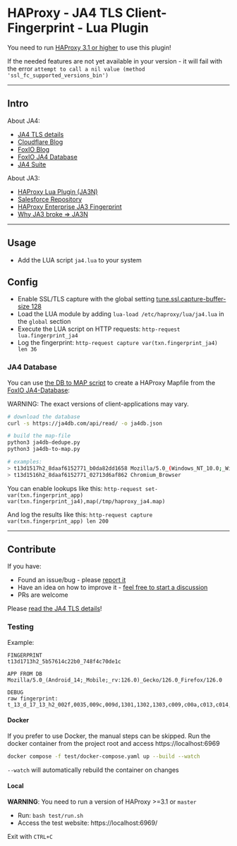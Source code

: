 # HAProxy - JA4 TLS Client-Fingerprint - Lua Plugin

You need to run [HAProxy 3.1 or higher](https://github.com/haproxy/haproxy/issues/2495) to use this plugin!

If the needed features are not yet available in your version - it will fail with the error `attempt to call a nil value (method 'ssl_fc_supported_versions_bin')`

----

## Intro

About JA4:

* [JA4 TLS details](https://github.com/FoxIO-LLC/ja4/blob/main/technical_details/JA4.md)
* [Cloudflare Blog](https://blog.cloudflare.com/ja4-signals)
* [FoxIO Blog](https://blog.foxio.io/ja4%2B-network-fingerprinting)
* [FoxIO JA4 Database](https://ja4db.com/)
* [JA4 Suite](https://github.com/FoxIO-LLC/ja4/blob/main/technical_details/README.md)

About JA3:
* [HAProxy Lua Plugin (JA3N)](https://github.com/O-X-L/haproxy-ja3n)
* [Salesforce Repository](https://github.com/salesforce/ja3)
* [HAProxy Enterprise JA3 Fingerprint](https://customer-docs.haproxy.com/bot-management/client-fingerprinting/tls-fingerprint/)
* [Why JA3 broke => JA3N](https://github.com/salesforce/ja3/issues/88)

----

## Usage

* Add the LUA script `ja4.lua` to your system

## Config

* Enable SSL/TLS capture with the global setting [tune.ssl.capture-buffer-size 128](https://www.haproxy.com/documentation/haproxy-configuration-manual/latest/#tune.ssl.capture-buffer-size)
* Load the LUA module by adding `lua-load /etc/haproxy/lua/ja4.lua` in the `global` section
* Execute the LUA script on HTTP requests: `http-request lua.fingerprint_ja4`
* Log the fingerprint: `http-request capture var(txn.fingerprint_ja4) len 36`

### JA4 Database

You can use [the DB to MAP script](https://github.com/O-X-L/haproxy-ja4/blob/latest/ja4db-to-map.py) to create a HAProxy Mapfile from the [FoxIO JA4-Database](https://ja4db.com/):

WARNING: The exact versions of client-applications may vary.

```bash
# download the database
curl -s https://ja4db.com/api/read/ -o ja4db.json

# build the map-file
python3 ja4db-dedupe.py
python3 ja4db-to-map.py

# examples:
> t13d1517h2_8daaf6152771_b0da82dd1658 Mozilla/5.0_(Windows_NT_10.0;_Win64;_x64)_AppleWebKit/537.36_(KHTML,_like_Gecko)_Chrome/125.0.0.0_Safari/537.36
> t13d1516h2_8daaf6152771_02713d6af862 Chromium_Browser
```

You can enable lookups like this: `http-request set-var(txn.fingerprint_app) var(txn.fingerprint_ja4),map(/tmp/haproxy_ja4.map)`

And log the results like this: `http-request capture var(txn.fingerprint_app) len 200`

----

## Contribute

If you have:

* Found an issue/bug - please [report it](https://github.com/O-X-L/haproxy-ja4/issues/new)
* Have an idea on how to improve it - [feel free to start a discussion](https://github.com/O-X-L/haproxy-ja4/discussions/new/choose)
* PRs are welcome

Please [read the JA4 TLS details](https://github.com/FoxIO-LLC/ja4/blob/main/technical_details/JA4.md)!

### Testing

Example:
```
FINGERPRINT
t13d1713h2_5b57614c22b0_748f4c70de1c

APP FROM DB
Mozilla/5.0_(Android_14;_Mobile;_rv:126.0)_Gecko/126.0_Firefox/126.0

DEBUG
raw fingerprint: t_13_d_17_13_h2_002f,0035,009c,009d,1301,1302,1303,c009,c00a,c013,c014,c02b,c02c,c02f,c030,cca8,cca9_0005,000a,000b,000d,0017,001c,0022,002b,0033,fe0d,ff01_0403,0503,0603,0804,0805,0806,0401,0501,0601,0203,0201 
```

#### Docker

If you prefer to use Docker, the manual steps can be skipped.
Run the docker container from the project root and access https://localhost:6969

```bash
docker compose -f test/docker-compose.yaml up --build --watch
```

`--watch` will automatically rebuild the container on changes

#### Local

**WARNING**: You need to run a version of HAProxy >=3.1 or `master` 

* Run: `bash test/run.sh`
* Access the test website: https://localhost:6969/

Exit with `CTRL+C`

